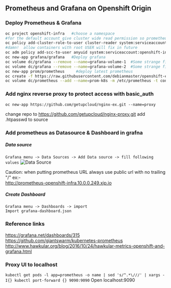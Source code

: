 ##  Prometheus and Grafana on Openshift Origin

### Deploy Prometheus & Grafana
```sh
oc project openshift-infra   #choose a namespace
#for the default account give cluster wide read permission so prometheus can read metrics
oc policy add-cluster-role-to-user cluster-reader system:serviceaccount:openshift-infra:default #For 1.4 openshift version
#damn!  allow containers with root USER will fix in future
oc adm policy add-scc-to-user anyuid system:serviceaccount:openshift-infra:default
oc new-app grafana/grafana   #Deploy grafana
oc volume dc/grafana --remove --name=grafana-volume-1  #Some strange fix to make grafana work
oc volume dc/grafana --remove --name=grafana-volume-2  #Some strange fix to make grafana work
oc new-app prom/prometheus     #deploy latest prometheus
oc create -f https://raw.githubusercontent.com/debianmaster/openshift-examples/master/promethus/prom-configmap.yml     #mount this configmap at at /etc/prometheus/prometheus.yml  #Scrape rules for prometheus 
oc volume dc/prometheus --add --name=prom-k8s -m /etc/prometheus -t configmap --configmap-name=prom-k8s  #set rules inside prom 
```

### Add nginx reverse proxy to protect access with basic_auth
```
oc new-app https://github.com/getupcloud/nginx-ex.git --name=proxy
```
change repo to https://github.com/getupcloud/nginx-proxy.git
add .htpasswd to source 


### Add prometheus as Datasource & Dashboard in grafna  
##### Data source
`Grafana menu -> Data Sources -> Add Data source -> fill following values` 
![Data Source](./add-ds.png?raw=true "Data Source")

Caution:  when putting prometheus URL always use public url with no trailing "/"  ex:-   
http://prometheus-openshift-infra.10.0.0.249.xip.io

##### Create Dashboard
`Grafana menu -> Dashboards -> import`       
`Import grafana-dashboard.json`









### Reference links
https://grafana.net/dashboards/315
https://github.com/giantswarm/kubernetes-prometheus
http://www.hawkular.org/blog/2016/10/24/hawkular-metrics-openshift-and-grafana.html

### Proxy UI to localhost
`kubectl get pods -l app=prometheus -o name | sed 's/^.*\///' | xargs -I{} kubectl port-forward {} 9090:9090`
 Open localhost:9090   
